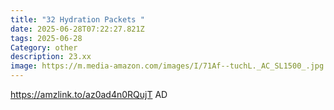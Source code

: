 ```yaml
---
title: "32 Hydration Packets "
date: 2025-06-28T07:22:27.821Z
tags: 2025-06-28
Category: other
description: 23.xx
image: https://m.media-amazon.com/images/I/71Af--tuchL._AC_SL1500_.jpg
---
```

https://amzlink.to/az0ad4n0RQujT
AD